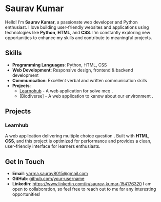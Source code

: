# Saurav Kumar

Hello! I'm **Saurav Kumar**, a passionate web developer and Python enthusiast. I love building user-friendly websites and applications using technologies like **Python**, **HTML**, and **CSS**. I'm constantly exploring new opportunities to enhance my skills and contribute to meaningful projects.

## Skills

- **Programming Languages**: Python, HTML, CSS
- **Web Development**: Responsive design, frontend & backend development
- **Communication**: Excellent verbal and written communication skills
- **Projects**: 
  - [Learnohub](https://learnohub-codefest.netlify.app/) - A web application for solve mcq .
  - [Biodiverse] - A web application to kanow about our environment . 

## Projects

### Learnhub
A web application delivering multiple choice question . Built with **HTML**, **CSS**, and  this project is optimized for performance and provides a clean, user-friendly interface for learners enthusiasts.

## Get In Touch

- **Email**: varma.saurav8015@gmail.com
- **GitHub**: [github.com/your-username](https://github.com/your-username)
- **Linkedin**: https://www.linkedin.com/in/saurav-kumar-154176320
I am open to collaboration, so feel free to reach out to me for any interesting opportunities!
